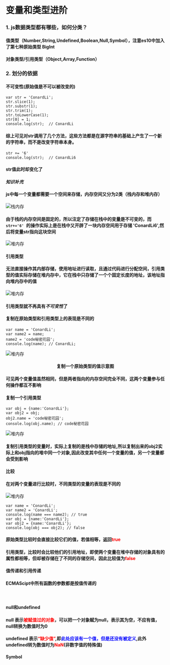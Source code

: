 # 变量和类型进阶
### 1. js数据类型都有哪些，如何分类？
#### 值类型（Number,String,Undefined,Boolean,Null,Symbol），注意es10中加入了第七种原始类型 BigInt
#### 对象类型/引用类型（Object,Array,Function）
### 2. 划分的依据
#### 不可变性(原始值是不可以被改变的)
```
var str = 'ConardLi';
str.slice(1);
str.substr(1);
str.trim(1);
str.toLowerCase(1);
str[0] = 1;
console.log(str);  // ConardLi
```
#### 综上可见对str调用了几个方法，这些方法都是在源字符串的基础上产生了一个新的字符串，而不是改变字符串本身。
```
str += '6'
console.log(str);  // ConardLi6
```
#### str值此时却变化了
#### ***知识补充***
#### js中每一个变量都需要一个空间来存储，内存空间又分为2类（**栈内存和堆内存**）
![栈内存](https://user-gold-cdn.xitu.io/2019/5/28/16afa4daf89c565e?imageView2/0/w/1280/h/960/format/webp/ignore-error/1)
#### 由于栈的内存空间是固定的，所以注定了存储在栈中的变量是不可变的，而`str+='6' `的操作实际上是在栈中又开辟了一块内存空间用于存储 'ConardLi6',然后将变量str指向这块空间
<!-- <center>栈内存存储原理</center> -->

![堆内存](https://user-gold-cdn.xitu.io/2019/5/28/16afa4dd38de23b8?imageView2/0/w/1280/h/960/format/webp/ignore-error/1)
<!-- <center>堆内存存储原理</center> -->
#### 引用类型
#### 无法直接操作其内部存储，使用地址进行读取，且通过代码进行分配空间，引用类型的值实际存储在堆内存中，它在栈中只存储了一个个固定长度的地址，该地址指向堆内存中的值
![堆内存](https://user-gold-cdn.xitu.io/2019/5/28/16afa4df7faa4630?imageView2/0/w/1280/h/960/format/webp/ignore-error/1)
#### 引用类型就不再具有*不可变性*了

#### 复制在原始类型和引用类型上的表现是不同的
```
var name = 'ConardLi';
var name2 = name;
name2 = 'code秘密花园';
console.log(name); // ConardLi;
```
![堆内存](https://user-gold-cdn.xitu.io/2019/5/28/16afa4e25a85befd?imageView2/0/w/1280/h/960/format/webp/ignore-error/1)
#### <center>复制一个原始类型的值示意图</center>
#### 可见两个变量值虽然相同，但是两者指向的内存空间完全不同，这两个变量参与任何操作都互不影响

#### 复制一个引用类型
```
var obj = {name:'ConardLi'};
var obj2 = obj;
obj2.name = 'code秘密花园';
console.log(obj.name); // code秘密花园
```
![堆内存](https://user-gold-cdn.xitu.io/2019/5/28/16afa4e49b1e49fd?imageView2/0/w/1280/h/960/format/webp/ignore-error/1)
#### 复制引用类型的变量时，实际上复制的是栈中存储的地址,所以复制出来的obj2实际上和obj指向的堆中同一个对象,因此改变其中任何一个变量的值，另一个变量都会受到影响

#### 比较
#### 在对两个变量进行比较时，不同类型的变量的表现是不同的

![堆内存](https://user-gold-cdn.xitu.io/2019/5/28/16afa4e66a7d03ad?imageView2/0/w/1280/h/960/format/webp/ignore-error/1)
```
var name = 'ConardLi';
var name2 = 'ConardLi';
console.log(name === name2); // true
var obj = {name:'ConardLi'};
var obj2 = {name:'ConardLi'};
console.log(obj === obj2); // false
```
#### 原始类型比较时会直接比较它们的值，若值相等，返回<span style="color:red">true</span>
#### 引用类型，比较时会比较他们的引用地址，即使两个变量在堆中存储的对象具有的属性都相等，但却被存储在了不同的存储空间，因此比较值为<span style="color:red">false</span>

#### 值传递和引用传递
#### ECMAScipt中所有函数的参数都是按值传递的
#### <br>
#### null和undefined
#### null 表示<span style="color:red">被赋值过的对象</span>，可以把一个对象赋为null，表示其为空，不应有值，null转换为数值时为0
#### undefined 表示<span style="color:red">“缺少值”</span>,即<span style="color:blue">此处应该有一个值，但是还没有被定义</span>,此外undefined转为数值时为<span style="color:red">NaN</span>(非数字值的特殊值)

#### Symbol